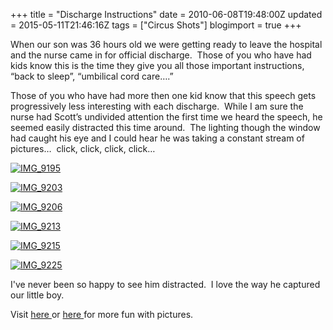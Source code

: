 +++
title = "Discharge Instructions"
date = 2010-06-08T19:48:00Z
updated = 2015-05-11T21:46:16Z
tags = ["Circus Shots"]
blogimport = true 
+++

  

When our son was 36 hours old we were getting ready to leave the hospital and the nurse came in for official discharge.&#160; Those of you who have had kids know this is the time they give you all those important instructions, “back to sleep”, “umbilical cord care….”&#160; 

Those of you who have had more then one kid know that this speech gets&#160; progressively less interesting with each discharge.&#160; While I am sure the nurse had Scott’s undivided attention the first time we heard the speech, he seemed easily distracted this time around.&#160; The lighting though the window had caught his eye and I could hear he was taking a constant stream of pictures…&#160; click, click, click, click…

[![IMG_9195](https://latc.s3.amazonaws.com/wp-content/uploads/2010/06/IMG_9195.jpg "IMG_9195")](https://latc.s3.amazonaws.com/wp-content/uploads/2010/06/IMG_9195.jpg) 

[![IMG_9203](https://latc.s3.amazonaws.com/wp-content/uploads/2010/06/IMG_9203.jpg "IMG_9203")](https://latc.s3.amazonaws.com/wp-content/uploads/2010/06/IMG_9203.jpg)

[![IMG_9206](https://latc.s3.amazonaws.com/wp-content/uploads/2010/06/IMG_9206.jpg "IMG_9206")](https://latc.s3.amazonaws.com/wp-content/uploads/2010/06/IMG_9206.jpg)

[![IMG_9213](https://latc.s3.amazonaws.com/wp-content/uploads/2010/06/IMG_9213.jpg "IMG_9213")](https://latc.s3.amazonaws.com/wp-content/uploads/2010/06/IMG_9213.jpg)

[![IMG_9215](https://latc.s3.amazonaws.com/wp-content/uploads/2010/06/IMG_9215.jpg "IMG_9215")](https://latc.s3.amazonaws.com/wp-content/uploads/2010/06/IMG_9215.jpg)

[![IMG_9225](https://latc.s3.amazonaws.com/wp-content/uploads/2010/06/IMG_9225.jpg "IMG_9225")](https://latc.s3.amazonaws.com/wp-content/uploads/2010/06/IMG_9225.jpg)

I've never been so happy to see him distracted.&#160; I love the way he captured our little boy.


Visit 
[
here
](http://www.sevenclowncircus.com)
 or 
[
here
](http://www.5minutesformom.com)
 for more fun with pictures.


